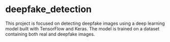 # deepfake_detection
This project is focused on detecting deepfake images using a deep learning model built with TensorFlow and Keras. The model is trained on a dataset containing both real and deepfake images.

